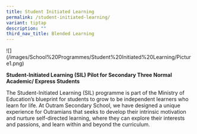 ```yaml
---
title: Student Initiated Learning
permalink: /student-initiated-learning/
variant: tiptap
description: ""
third_nav_title: Blended Learning
---
```

<p>![](/images/School%20Programmes/Student%20Initiated%20Learning/Picture1.png)</p>
<p><strong>Student-Initiated Learning (SIL) Pilot for Secondary Three Normal Academic/ Express Students</strong>&nbsp;</p>
<p>The Student-Initiated Learning (SIL) programme is part of the Ministry
of Education’s blueprint for students to grow to be independent learners
who learn for life. At Outram Secondary School, we have designed a unique
experience for Outramians that seeks to develop their intrinsic motivation
and nurture self-directed learning, where they can explore their interests
and passions, and learn within and beyond the curriculum.</p>